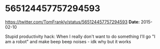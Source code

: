 # 565124457757294593
https://twitter.com/TomFrankly/status/565124457757294593
**Date:** 2015-02-10

Stupid productivity hack: When I really don't want to do something I'll go "I am a robot" and make beep beep noises - idk why but it works
